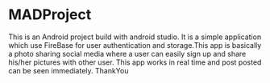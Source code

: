 # MADProject
This is an Android project build with android studio. It is a simple application which use FireBase for user authentication and storage.This app is basically a photo sharing social media where a user can easily sign up and share his/her pictures with other user. This app works in real time and post posted can be seen immediately.
ThankYou 
